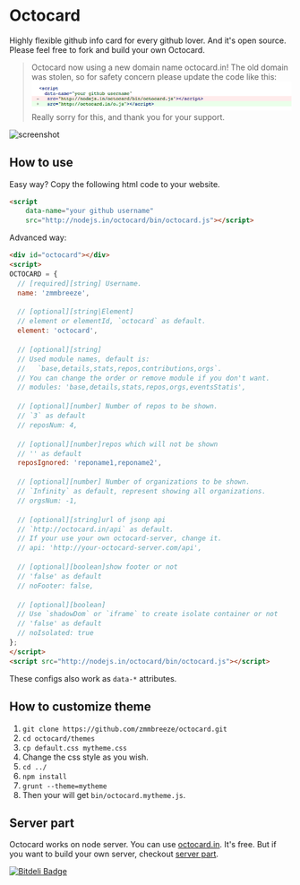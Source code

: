 Octocard
===
Highly flexible github info card for every github lover. And it's open source. Please feel free to fork and build your own Octocard.

> Octocard now using a new domain name octocard.in! The old domain was stolen, so for safety concern please update the code like this:
> ![screenshot](./images/updatecode.png)
> Really sorry for this, and thank you for your support.

![screenshot](./images/screenshot.png)

How to use
---
Easy way? Copy the following html code to your website.

```html
<script
    data-name="your github username"
    src="http://nodejs.in/octocard/bin/octocard.js"></script>
```

Advanced way:

```html
<div id="octocard"></div>
<script>
OCTOCARD = {
  // [required][string] Username.
  name: 'zmmbreeze',

  // [optional][string|Element]
  // element or elementId, `octocard` as default.
  element: 'octocard',

  // [optional][string]
  // Used module names, default is:
  //   `base,details,stats,repos,contributions,orgs`.
  // You can change the order or remove module if you don't want.
  // modules: 'base,details,stats,repos,orgs,eventsStatis',

  // [optional][number] Number of repos to be shown.
  // `3` as default
  // reposNum: 4,

  // [optional][number]repos which will not be shown
  // '' as default
  reposIgnored: 'reponame1,reponame2',

  // [optional][number] Number of organizations to be shown.
  // `Infinity` as default, represent showing all organizations.
  // orgsNum: -1,

  // [optional][string]url of jsonp api
  // `http://octocard.in/api` as default.
  // If your use your own octocard-server, change it.
  // api: 'http://your-octocard-server.com/api',

  // [optional][boolean]show footer or not
  // 'false' as default
  // noFooter: false,

  // [optional][boolean]
  // Use `shadowDom` or `iframe` to create isolate container or not
  // 'false' as default
  // noIsolated: true
};
</script>
<script src="http://nodejs.in/octocard/bin/octocard.js"></script>
```

These configs also work as `data-*` attributes.

How to customize theme
---

1. `git clone https://github.com/zmmbreeze/octocard.git`
2. `cd octocard/themes`
3. `cp default.css mytheme.css`
4. Change the css style as you wish.
5. `cd ../`
6. `npm install`
7. `grunt --theme=mytheme`
8. Then your will get `bin/octocard.mytheme.js`.


Server part
---
Octocard works on node server. You can use [octocard.in](http://octocard.in/). It's free. But if you want to build your own server, checkout [server part](https://github.com/zmmbreeze/octocard-server).







[![Bitdeli Badge](https://d2weczhvl823v0.cloudfront.net/zmmbreeze/octocard/trend.png)](https://bitdeli.com/free "Bitdeli Badge")

